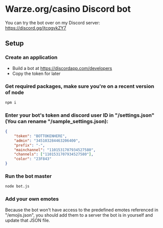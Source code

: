 # Warze.org/casino Discord bot
You can try the bot over on my Discord server: https://discord.gg/jtcqgvkZY7
## Setup
### Create an application
- Build a bot at https://discordapp.com/developers
- Copy the token for later
### Get required packages, make sure you're on a recent version of node
```bash
npm i
```
### Enter your bot's token and discord user ID in "/settings.json" (You can rename "/sample_settings.json):
```json
{
    "token": "BOTTOKENHERE",
    "admin": "345103284463206400",
    "prefix": "-",
    "mainchannel": "1101531707934527580",
    "channels": ["1101531707934527580"],
    "color": "23F843"
}
```
### Run the bot master
```bash
node bot.js
```
### Add your own emotes
Because the bot won't have access to the predefined emotes referenced in "/emojis.json", you should add them to a server the bot is in yourself and update that JSON file.